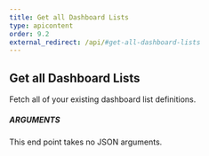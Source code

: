 ```yaml
---
title: Get all Dashboard Lists
type: apicontent
order: 9.2
external_redirect: /api/#get-all-dashboard-lists
---
```


## Get all Dashboard Lists

Fetch all of your existing dashboard list definitions.

##### ARGUMENTS

This end point takes no JSON arguments.
